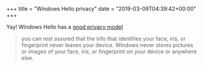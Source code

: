 +++
title = "Windows Hello privacy"
date = "2019-03-09T04:39:42+00:00"
+++

Yay! Windows Hello has a <a href="https://support.microsoft.com/en-us/help/4468253/windows-hello-and-privacy-microsoft-privacy">good privacy modeI</a>

<blockquote>you can rest assured that the info that identifies your face, iris, or fingerprint never leaves your device. Windows never stores pictures or images of your face, iris, or fingerprint on your device or anywhere else.</blockquote>
			